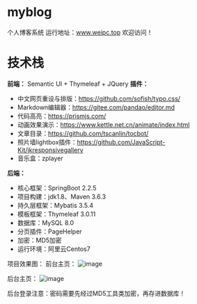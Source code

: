 # myblog
个人博客系统
运行地址：www.weipc.top
欢迎访问！




# 技术栈
**前端：**
Semantic UI + Thymeleaf + JQuery
**插件：**
- 中文网页重设与排版：https://github.com/sofish/typo.css/
- Markdown编辑器：https://gitee.com/pandao/editor.md
- 代码高亮：https://prismjs.com/
- 动画效果演示：https://www.kettle.net.cn/animate/index.html
- 文章目录：https://github.com/tscanlin/tocbot/
- 照片墙lightbox插件：https://github.com/JavaScript-Kit/jkresponsivegallery
- 音乐盒：zplayer

**后端：**
- 核心框架：SpringBoot 2.2.5
- 项目构建：jdk1.8、Maven 3.6.3
- 持久层框架：Mybatis 3.5.4
- 模板框架：Thymeleaf 3.0.11
- 数据库：MySQL 8.0
- 分页插件：PageHelper
- 加密：MD5加密
- 运行环境：阿里云Centos7  
      

项目效果图：
前台主页：
![image](https://z3.ax1x.com/2021/08/27/hMeldK.png)

后台主页：
![image](https://z3.ax1x.com/2021/08/27/hMeweP.png)

后台登录注意：密码需要先经过MD5工具类加密，再存进数据库！













